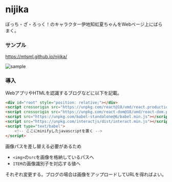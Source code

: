 # nijika
ぼっち・ざ・ろっく！のキャラクター伊地知虹夏ちゃんをWebページ上にばらまく。

### サンプル

https://mtsml.github.io/nijika/

![sample](https://user-images.githubusercontent.com/50922910/212523316-826f1ccd-f74b-457b-8125-692e3fbf40b8.png)

### 導入

WebアプリやHTMLを認識するブログなどに以下を記載。

```html
<div id="root" style="position: relative;"></div>
<script crossorigin src="https://unpkg.com/react@18/umd/react.production.min.js"></script>
<script crossorigin src="https://unpkg.com/react-dom@18/umd/react-dom.production.min.js"></script>
<script src="https://unpkg.com/babel-standalone@6/babel.min.js"></script>
<script src="https://unpkg.com/interactjs/dist/interact.min.js"></script>
<script type="text/babel">
    <!-- ここにminifyしたjavascriptを置く -->
</script>
```

画像パスを差し替える必要があるため

- `<img>`の`src`を画像を格納しているパスへ
- `ITEM`の画像識別子を対応する値へ

それぞれ変更する。ブログの場合は画像をアップロードしてURLを得ればよい。
